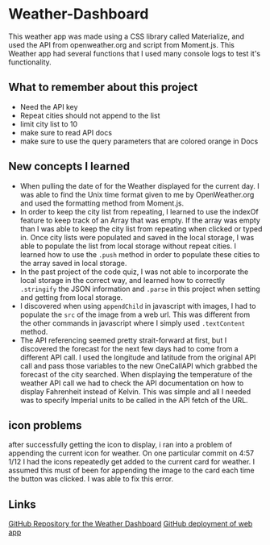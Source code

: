 # Weather-Dashboard
This weather app was made using a CSS library called Materialize, and used the API from openweather.org and script from Moment.js.  This Weather app had several functions that I used many console logs to test it's functionality.  

## What to remember about this project
- Need the API key
- Repeat cities should not append to the list
- limit city list to 10
- make sure to read API docs
- make sure to use the query parameters that are colored orange in Docs

## New concepts I learned
- When pulling the date of for the Weather displayed for the current day.  I was able to find the Unix time format given to me by OpenWeather.org and used the formatting method from Moment.js.
- In order to keep the city list from repeating, I learned to use the indexOf feature to keep track of an Array that was empty.  If the array was empty than I was able to keep the city list from repeating when clicked or typed in.  Once city lists were populated and saved in the local storage, I was able to populate the list from local storage without repeat cities.  I learned how to use the `.push` method in order to populate these cities to the array saved in local storage. 
- In the past project of the code quiz, I was not able to incorporate the local storage in the correct way, and learned how to correctly `.stringify` the JSON information and `.parse` in this project when setting and getting from local storage.
- I discovered when using `appendChild` in javascript with images, I had to populate the `src` of the image from a web url.  This was different from the other commands in javascript where I simply used `.textContent` method.
- The API referencing seemed pretty strait-forward at first, but I discovered the forecast for the next few days had to come from a different API call. I used the longitude and latitude from the original API call and pass those variables to the new OneCallAPI which grabbed the forecast of the city searched.  When displaying the temperature of the weather API call we had to check the API documentation on how to display Fahrenheit instead of Kelvin.  This was simple and all I needed was to specify Imperial units to be called in the API fetch of the URL.

## icon problems
after successfully getting the icon to display, i ran into a problem of appending the current icon for weather.  On one particular commit on 4:57 1/12 I had the icons repeatedly get added to the current card for weather.  I assumed this must of been for appending the image to the card each time the button was clicked.  I was able to fix this error.

## Links
[GitHub Repository for the Weather Dashboard](https://github.com/Byrdbass/weather-dashboard)
[GitHub deployment of web app]()
